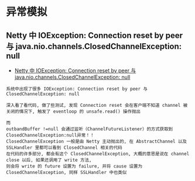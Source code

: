 # 异常模拟
## Netty 中 IOException: Connection reset by peer 与 java.nio.channels.ClosedChannelException: null
- [Netty 中 IOException: Connection reset by peer 与 java.nio.channels.ClosedChannelException: null](https://www.cnblogs.com/zemliu/p/3864131.html)
```
系统中出现了很多 IOException: Connection reset by peer 与 ClosedChannelException: null

深入看了看代码, 做了些测试, 发现 Connection reset 会在客户端不知道 channel 被关闭的情况下, 触发了 eventloop 的 unsafe.read() 操作抛出

而 
outbandBuffer !=null 会通过监听（ChannelFutureListener）的方式获取到ClosedChannelException:null异常！！
ClosedChannelException 一般是由 Netty 主动抛出的, 在 AbstractChannel 以及 SSLHandler 里都可以看到 ClosedChannel 相关的代码
在代码的许多部分, 都会有这个 ClosedChannelException, 大概的意思是说在 channel close 以后, 如果还调用了 write 方法, 
则会将 write 的 future 设置为 failure, 并将 cause 设置为 ClosedChannelException, 同样 SSLHandler 中也类似
```
